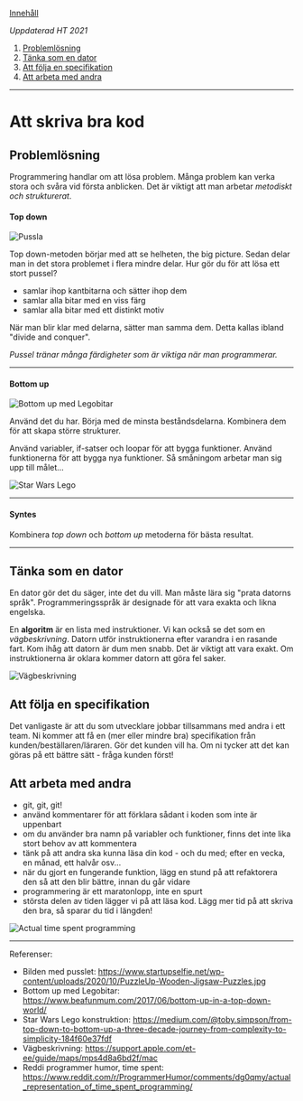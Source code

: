 [Innehåll](README.md)

*Uppdaterad HT 2021*

1. [Problemlösning](#problemlösning)
1. [Tänka som en dator](#tänka-som-en-dator)
1. [Att följa en specifikation](#att-följa-en-specifikation)
1. [Att arbeta med andra](#att-arbeta-med-andra)

---

# Att skriva bra kod
## Problemlösning
Programmering handlar om att lösa problem. Många problem kan verka stora och svåra vid första anblicken. Det är viktigt att man arbetar *metodiskt och strukturerat*.

#### Top down
![Pussla](../img/jigsaw.jpg)

Top down-metoden börjar med att se helheten, the big picture. Sedan delar man in det stora problemet i flera mindre delar. Hur gör du för att lösa ett stort pussel?
+ samlar ihop kantbitarna och sätter ihop dem
+ samlar alla bitar med en viss färg
+ samlar alla bitar med ett distinkt motiv

När man blir klar med delarna, sätter man samma dem. Detta kallas ibland "divide and conquer".

*Pussel tränar många färdigheter som är viktiga när man programmerar.*

---

#### Bottom up
![Bottom up med Legobitar](../img/lego-2.jpg)

Använd det du har. Börja med de minsta beståndsdelarna. Kombinera dem för att skapa större strukturer.

Använd variabler, if-satser och loopar för att bygga funktioner. Använd funktionerna för att bygga nya funktioner. Så småningom arbetar man sig upp till målet...

![Star Wars Lego](../img/lego.jpeg)

---

#### Syntes
Kombinera *top down* och *bottom up* metoderna för bästa resultat.

---


## Tänka som en dator
En dator gör det du säger, inte det du vill. Man måste lära sig "prata datorns språk". Programmeringsspråk är designade för att vara exakta och likna engelska.

En **algoritm** är en lista med instruktioner. Vi kan också se det som en *vägbeskrivning*. Datorn utför instruktionerna efter varandra i en rasande fart. Kom ihåg att datorn är dum men snabb. Det är viktigt att vara exakt. Om instruktionerna är oklara kommer datorn att göra fel saker.

![Vägbeskrivning](../img/directions.png)


## Att följa en specifikation
Det vanligaste är att du som utvecklare jobbar tillsammans med andra i ett team. Ni kommer att få en (mer eller mindre bra) specifikation från kunden/beställaren/läraren. Gör det kunden vill ha. Om ni tycker att det kan göras på ett bättre sätt - fråga kunden först!


## Att arbeta med andra
+ git, git, git!
+ använd kommentarer för att förklara sådant i koden som inte är uppenbart
+ om du använder bra namn på variabler och funktioner, finns det inte lika stort behov av att kommentera
+ tänk på att andra ska kunna läsa din kod - och du med; efter en vecka, en månad, ett halvår osv...
+ när du gjort en fungerande funktion, lägg en stund på att refaktorera den så att den blir bättre, innan du går vidare
+ programmering är ett maratonlopp, inte en spurt
+ största delen av tiden lägger vi på att läsa kod. Lägg mer tid på att skriva den bra, så sparar du tid i längden!

![Actual time spent programming](../img/time-spent-programming.png)

---

Referenser:
+ Bilden med pusslet: https://www.startupselfie.net/wp-content/uploads/2020/10/PuzzleUp-Wooden-Jigsaw-Puzzles.jpg
+ Bottom up med Legobitar: https://www.beafunmum.com/2017/06/bottom-up-in-a-top-down-world/
+ Star Wars Lego konstruktion: https://medium.com/@toby.simpson/from-top-down-to-bottom-up-a-three-decade-journey-from-complexity-to-simplicity-184f60e37fdf
+ Vägbeskrivning: https://support.apple.com/et-ee/guide/maps/mps4d8a6bd2f/mac
+ Reddi programmer humor, time spent: https://www.reddit.com/r/ProgrammerHumor/comments/dg0qmy/actual_representation_of_time_spent_programming/
